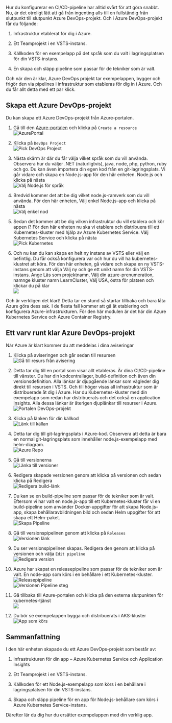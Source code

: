 Hur du konfigurerar en CI/CD-pipeline har alltid svårt för att göra snabbt. Nu, är det otroligt lätt att gå från ingenting alls till en fullständig från slutpunkt till slutpunkt Azure DevOps-projekt. Och i Azure DevOps-projekt får du följande:

1. Infrastruktur etablerat för dig i Azure.

2. Ett Teamprojekt i en VSTS-instans.

3. Källkoden för en exempelapp på det språk som du valt i lagringsplatsen för din VSTS-instans.

4. En skapa och släpp pipeline som passar för de tekniker som är valt.

Och när den är klar, Azure DevOps projekt tar exempelappen, bygger och frigör den via pipelines i infrastruktur som etableras för dig in i Azure. Och du får allt detta med ett par klick.

## <a name="create-an-azure-devops-project"></a>Skapa ett Azure DevOps-projekt

Du kan skapa ett Azure DevOps-projekt från Azure-portalen.

1. Gå till den [Azure-portalen](https://portal.azure.com) och klicka på `Create a resource`  
![AzurePortal](../media-drafts/1-azureportal.png)

2. Klicka på `DevOps Project`  
![Pick DevOps Project](../media-drafts/1-pickdevopsproject.png)

3. Nästa skärm är där du får välja vilket språk som du vill använda. Observera hur du väljer .NET (naturligtvis), java, node, php, python, ruby och go. Du kan även importera din egen kod från en git-lagringsplats. Vi går vidare och skapa en Node.js-app för den här enheten. Node.js och klicka på nästa  
![Välj Node.js för språk](../media-drafts/1-picknodejsforlang.png)

4. Bredvid kommer det att be dig vilket node.js-ramverk som du vill använda. För den här enheten, Välj enkel Node.js-app och klicka på nästa  
![Välj enkel nod](../media-drafts/1-picksimplenode.png)

5. Sedan det kommer att be dig vilken infrastruktur du vill etablera och kör appen i? För den här enheten nu ska vi etablera och distribuera till ett Kubernetes-kluster med hjälp av Azure Kubernetes Service. Välj Kubernetes Service och klicka på nästa  
![Pick Kubernetes](../media-drafts/1-pickkubernetes.png)

6. Och nu kan du kan skapa en helt ny instans av VSTS eller välj en befintlig. Du får också konfigurera var och hur du vill ha kubernetes-klustret att köra. För den här enheten, gå vidare och skapa en ny VSTS-instans genom att välja Välj ny och ge ett unikt namn för din VSTS-instans. Ange Läs som projektnamn, Välj din azure-prenumeration, namnge kluster namn LearnCluster, Välj USA, östra för platsen och klickar du på klar  
![](../media-drafts/1-finalconfirmation2.png)

Och är verkligen det klart! Detta tar en stund så startar tillbaka och bara låta Azure göra dess sak. I de flesta fall kommer att gå åt etablering och konfigurera Azure-infrastrukturen. För den här modulen är det här din Azure Kubernetes Service och Azure Container Registry.

## <a name="a-lap-around-the-finished-azure-devops-project"></a>Ett varv runt klar Azure DevOps-projekt

När Azure är klart kommer du att meddelas i dina aviseringar

1. Klicka på aviseringen och går sedan till resursen  
![Gå till resurs från avisering](../media-drafts/1-gotoresourcefromalert.png)

2. Detta tar dig till en portal som visar allt etableras. Är dina CI/CD-pipeline till vänster. Du har din kodcentrallager, build-definition och även din versionsdefinition. Alla länkar är djupgående länkar som vägleder dig direkt till resursen i VSTS. Och till höger visas all infrastruktur som är distribuerade åt dig i Azure. Har du Kubernetes-kluster med din exempelapp som redan har distribuerats och det också en application Insights. Alla dessa länkar är återigen djuplänkar till resurser i Azure.  
![Portalen DevOps-projekt](../media-drafts/1-portaldevopsproj.png)

3. Klicka på länken för din källkod  
![Länk till källan](../media-drafts/1-linktosource.png)

4. Detta tar dig till git-lagringsplats i Azure-kod. Observera att detta är bara en normal git-lagringsplats som innehåller node.js-exempelapp med helm-diagram.  
![Azure Repo](../media-drafts/1-azurerepo.png)

5. Gå till versionerna  
![Länka till versioner](../media-drafts/1-linktobuild.png)

6. Redigera skapade versionen genom att klicka på versionen och sedan klicka på Redigera  
![Redigera build-länk](../media-drafts/1-editbuildlink2.png)

7. Du kan se en build-pipeline som passar för de tekniker som är valt. Eftersom vi har valt en node.js-app till ett Kubernetes-kluster får vi en build-pipeline som använder Docker-uppgifter för att skapa Node.js-app, skapa behållaravbildningen bild och sedan Helm uppgifter för att skapa ett Helm-paket.  
![Skapa Pipeline](../media-drafts/1-buildpipeline2.png)

8. Gå till versionspipelinen genom att klicka på `Releases`  
![Versionen länk](../media-drafts/1-gotoreleaselink.png)

9. Du ser versionspipelinen skapas. Redigera den genom att klicka på versionen och välja `Edit pipeline`  
![Redigera version](../media-drafts/1-editrelease2.png)

10. Azure har skapat en releasepipeline som passar för de tekniker som är valt. En node-app som körs i en behållare i ett Kubernetes-kluster.
![Releasepipeline](../media-drafts/1-releasepipeline2.png)  
![Versionen Pipeline steg](../media-drafts/1-pipelinesteps.png)

11. Gå tillbaka till Azure-portalen och klicka på den externa slutpunkten för kubernetes-tjänst  
![](../media-drafts/1-clickonendpoint.png)

12. Du bör se exempelappen bygga och distribuerats i AKS-kluster  
![App som körs](../media-drafts/1-apprunning.png)

## <a name="summary"></a>Sammanfattning

I den här enheten skapade du ett Azure DevOps-projekt som består av:

1. Infrastrukturen för din app – Azure Kubernetes Service och Application Insights

2. Ett Teamprojekt i en VSTS-instans.

3. Källkoden för ett Node.js-exempelapp som körs i en behållare i lagringsplatsen för din VSTS-instans.

4. Skapa och släpp pipeline för en app för Node.js-behållare som körs i Azure Kubernetes Service-instans.

Därefter lär du dig hur du ersätter exempelappen med din verklig app.